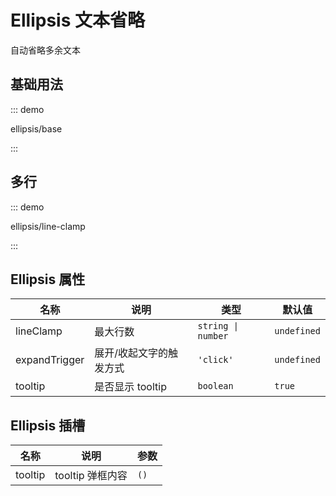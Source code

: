 # Ellipsis 文本省略

自动省略多余文本

## 基础用法

::: demo

ellipsis/base

:::

## 多行

::: demo

ellipsis/line-clamp

:::



## Ellipsis 属性

| 名称          | 说明                    | 类型               | 默认值      |
| ------------- | ----------------------- | ------------------ | ----------- |
| lineClamp     | 最大行数                | `string \| number` | `undefined` |
| expandTrigger | 展开/收起文字的触发方式 | `'click'`          | `undefined` |
| tooltip       | 是否显示 tooltip        | `boolean`          | `true`      |

## Ellipsis 插槽

| 名称    | 说明             | 参数 |
| ------- | ---------------- | ---- |
| tooltip | tooltip 弹框内容 | `()` |




<script setup lang="ts">
import EllipsisBase from '../examples/ellipsis/base.vue'
import EllipsisLineClamp from '../examples/ellipsis/line-clamp.vue'
</script>
